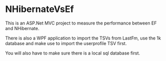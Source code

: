 NHibernateVsEf
==============

This is an ASP.Net MVC project to measure the performance between EF and NHibernate.

There is also a WPF application to import the TSVs from LastFm, use the
1k database and make use to import the userprofile TSV first.

You will also have to make sure there is a local sql database first.